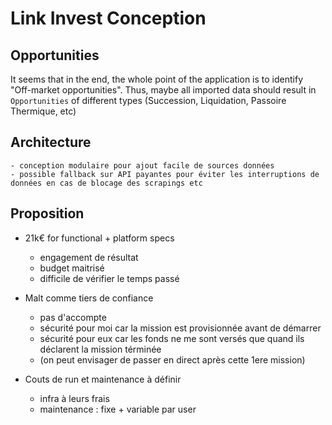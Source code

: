# Link Invest Conception

## Opportunities
It seems that in the end, the whole point of the application is to identify "Off-market opportunities".
Thus, maybe all imported data should result in `Opportunities` of different types (Succession, Liquidation, Passoire Thermique, etc)

## Architecture
    - conception modulaire pour ajout facile de sources données
    - possible fallback sur API payantes pour éviter les interruptions de données en cas de blocage des scrapings etc

## Proposition
- 21k€ for functional + platform specs
    - engagement de résultat
    - budget maitrisé
    - difficile de vérifier le temps passé

- Malt comme tiers de confiance
    - pas d'accompte
    - sécurité pour moi car la mission est provisionnée avant de démarrer
    - sécurité pour eux car les fonds ne me sont versés que quand ils déclarent la mission términée
    - (on peut envisager de passer en direct après cette 1ere mission)
- Couts de run et maintenance à définir
    - infra à leurs frais
    - maintenance : fixe + variable par user